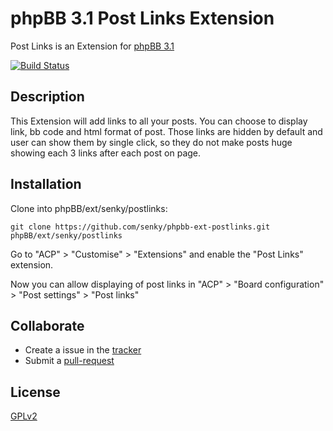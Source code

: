 # phpBB 3.1 Post Links Extension

Post Links is an Extension for [phpBB 3.1](https://www.phpbb.com/)

[![Build Status](https://travis-ci.org/Senky/phpbb-ext-postlinks.svg?branch=develop)](https://travis-ci.org/Senky/phpbb-ext-postlinks)

## Description

This Extension will add links to all your posts. You can choose to display link, bb code and html format of post. Those links are hidden by default and user can show them by single click, so they do not make posts huge showing each 3 links after each post on page.

## Installation

Clone into phpBB/ext/senky/postlinks:

    git clone https://github.com/senky/phpbb-ext-postlinks.git phpBB/ext/senky/postlinks

Go to "ACP" > "Customise" > "Extensions" and enable the "Post Links" extension.

Now you can allow displaying of post links in "ACP" > "Board configuration" > "Post settings" > "Post links"

## Collaborate

* Create a issue in the [tracker](https://github.com/senky/phpbb-ext-postlinks/issues)
* Submit a [pull-request](https://github.com/senky/phpbb-ext-postlinks/pulls)

## License

[GPLv2](license.txt)
